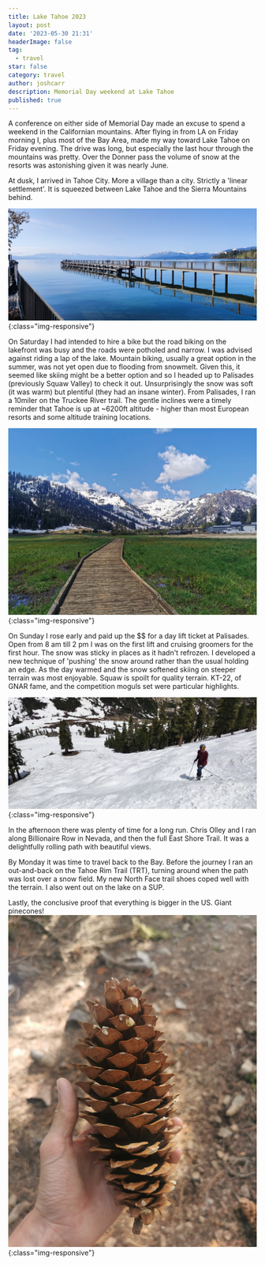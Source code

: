 ```yaml
---
title: Lake Tahoe 2023
layout: post
date: '2023-05-30 21:31'
headerImage: false
tag:
  - travel
star: false
category: travel
author: joshcarr
description: Memorial Day weekend at Lake Tahoe
published: true
---
```

A conference on either side of Memorial Day made an excuse to spend a weekend in the Californian mountains. After flying in from LA on Friday morning I, plus most of the Bay Area, made my way toward Lake Tahoe on Friday evening. The drive was long, but especially the last hour through the mountains was pretty. Over the Donner pass the volume of snow at the resorts was astonishing given it was nearly June. 

At dusk, I arrived in Tahoe City. More a village than a city. Strictly a 'linear settlement'. It is squeezed between Lake Tahoe and the Sierra Mountains behind. 

![Tahoe Lake](/assets/images/Tahoe/lake.jpg){:class="img-responsive"}

On Saturday I had intended to hire a bike but the road biking on the lakefront was busy and the roads were potholed and narrow. I was advised against riding a lap of the lake. Mountain biking, usually a great option in the summer, was not yet open due to flooding from snowmelt. Given this, it seemed like skiing might be a better option and so I headed up to Palisades (previously Squaw Valley) to check it out. Unsurprisingly the snow was soft (it was warm) but plentiful (they had an insane winter). From Palisades, I ran a 10miler on the Truckee River trail. The gentle inclines were a timely reminder that Tahoe is up at ~6200ft altitude - higher than most European resorts and some altitude training locations.

![Running](/assets/images/Tahoe/run.jpg){:class="img-responsive"}

On Sunday I rose early and paid up the $$ for a day lift ticket at Palisades. Open from 8 am till 2 pm I was on the first lift and cruising groomers for the first hour. The snow was sticky in places as it hadn't refrozen. I developed a new technique of 'pushing' the snow around rather than the usual holding an edge. As the day warmed and the snow softened skiing on steeper terrain was most enjoyable. Squaw is spoilt for quality terrain. KT-22, of GNAR fame, and the competition moguls set were particular highlights.

![Skiing](/assets/images/Tahoe/ski.jpg){:class="img-responsive"}

In the afternoon there was plenty of time for a long run. Chris Olley and I ran along Billionaire Row in Nevada, and then the full East Shore Trail. It was a delightfully rolling path with beautiful views. 

By Monday it was time to travel back to the Bay. Before the journey I ran an out-and-back on the Tahoe Rim Trail (TRT), turning around when the path was lost over a snow field. My new North Face trail shoes coped well with the terrain. I also went out on the lake on a SUP.

Lastly, the conclusive proof that everything is bigger in the US. Giant pinecones!
![Pinecone](/assets/images/Tahoe/pinecone.jpg){:class="img-responsive"}

